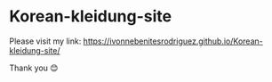 # Korean-kleidung-site

Please visit my link:    https://ivonnebenitesrodriguez.github.io/Korean-kleidung-site/

Thank you 😊
